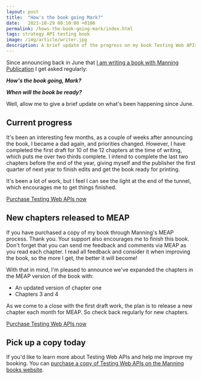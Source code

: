 ```yaml
---
layout: post
title:  "How's the book going Mark?"
date:   2021-10-29 00:10:00 +0100
permalink: /hows-the-book-going-mark/index.html
tags: strategy API testing book
image: /img/article/writer.jpg
description: A brief update of the progress on my book Testing Web APIs
---
```


Since announcing back in June that <a href="/testing-web-apis/index.html">I am writing a book with Manning Publication</a> I get asked regularly:

<div class="text-center">
<p><b><i>How's the book going, Mark?</i></b></p>
<p><b><i>When will the book be ready?</i></b></p>
</div>

Well, allow me to give a brief update on what's been happening since June.


## Current progress 

It's been an interesting few months, as a couple of weeks after announcing the book, I became a dad again, and priorities changed. However, I have completed the first draft for 10 of the 12 chapters at the time of writing, which puts me over two thirds complete. I intend to complete the last two chapters before the end of the year, giving myself and the publisher the first quarter of next year to finish edits and get the book ready for printing.

It's been a lot of work, but I feel I can see the light at the end of the tunnel, which encourages me to get things finished.

<div class="text-center p-3">
<a href="https://bit.ly/3fYhPha" class="btn btn-info">Purchase Testing Web APIs now</a>
</div>

## New chapters released to MEAP

If you have purchased a copy of my book through Manning's MEAP process. Thank you. Your support also encourages me to finish this book. Don't forget that you can send me feedback and comments via MEAP as you read each chapter. I read all feedback and consider it when improving the book, so the more I get, the better it will become!

With that in mind, I'm pleased to announce we've expanded the chapters in the MEAP version of the book with:

* An updated version of chapter one
* Chapters 3 and 4

As we come to a close with the first draft work, the plan is to release a new chapter each month for MEAP. So check back regularly for new chapters.

<div class="text-center p-3">
<a href="https://bit.ly/3fYhPha" class="btn btn-info">Purchase Testing Web APIs now</a>
</div>

## Pick up a copy today

If you'd like to learn more about Testing Web APIs and help me improve my booking. You can [purchase a copy of Testing Web APIs on the Manning books website](https://bit.ly/3fYhPha).